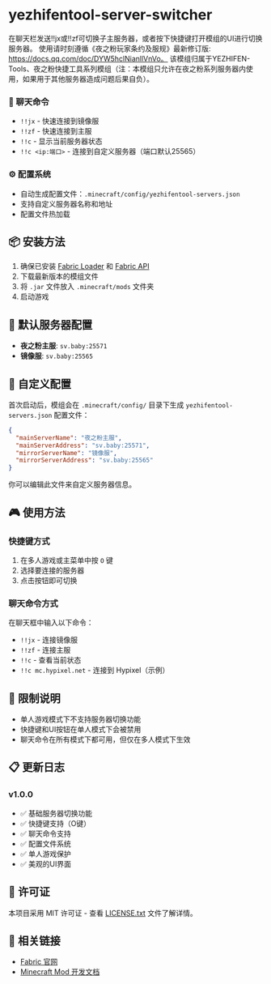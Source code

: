 # yezhifentool-server-switcher

在聊天栏发送!!jx或!!zf可切换子主服务器，或者按下快捷键打开模组的UI进行切换服务器。
使用请时刻遵循《夜之粉玩家条约及服规》最新修订版: https://docs.qq.com/doc/DYW5hclNianllVnVo。
该模组归属于YEZHIFEN-Tools、夜之粉快捷工具系列模组（注：本模组只允许在夜之粉系列服务器内使用，如果用于其他服务器造成问题后果自负）。


### 💬 聊天命令
- `!!jx` - 快速连接到镜像服
- `!!zf` - 快速连接到主服
- `!!c` - 显示当前服务器状态
- `!!c <ip:端口>` - 连接到自定义服务器（端口默认25565）

### ⚙️ 配置系统
- 自动生成配置文件：`.minecraft/config/yezhifentool-servers.json`
- 支持自定义服务器名称和地址
- 配置文件热加载


## 📦 安装方法

1. 确保已安装 [Fabric Loader](https://fabricmc.net/use/installer/) 和 [Fabric API](https://modrinth.com/mod/fabric-api)
2. 下载最新版本的模组文件
3. 将 `.jar` 文件放入 `.minecraft/mods` 文件夹
4. 启动游戏

## 🎯 默认服务器配置

- **夜之粉主服**: `sv.baby:25571`
- **镜像服**: `sv.baby:25565`

## 🔧 自定义配置

首次启动后，模组会在 `.minecraft/config/` 目录下生成 `yezhifentool-servers.json` 配置文件：

```json
{
  "mainServerName": "夜之粉主服",
  "mainServerAddress": "sv.baby:25571",
  "mirrorServerName": "镜像服",
  "mirrorServerAddress": "sv.baby:25565"
}
```

你可以编辑此文件来自定义服务器信息。

## 🎮 使用方法

### 快捷键方式
1. 在多人游戏或主菜单中按 `O` 键
2. 选择要连接的服务器
3. 点击按钮即可切换

### 聊天命令方式
在聊天框中输入以下命令：
- `!!jx` - 连接镜像服
- `!!zf` - 连接主服
- `!!c` - 查看当前状态
- `!!c mc.hypixel.net` - 连接到 Hypixel（示例）

## 🚫 限制说明

- 单人游戏模式下不支持服务器切换功能
- 快捷键和UI按钮在单人模式下会被禁用
- 聊天命令在所有模式下都可用，但仅在多人模式下生效

## 📋 更新日志

### v1.0.0
- ✅ 基础服务器切换功能
- ✅ 快捷键支持（O键）
- ✅ 聊天命令支持
- ✅ 配置文件系统
- ✅ 单人游戏保护
- ✅ 美观的UI界面

## 📄 许可证

本项目采用 MIT 许可证 - 查看 [LICENSE.txt](LICENSE.txt) 文件了解详情。

## 🔗 相关链接

- [Fabric 官网](https://fabricmc.net/)
- [Minecraft Mod 开发文档](https://fabricmc.net/wiki/)


